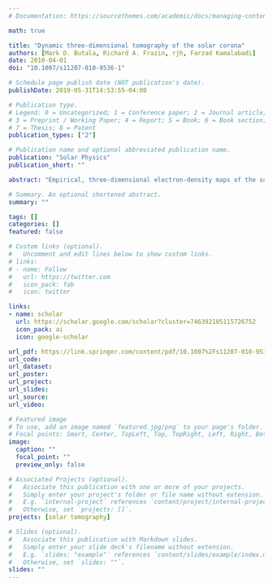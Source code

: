 ```yaml
---
# Documentation: https://sourcethemes.com/academic/docs/managing-content/

math: true

title: "Dynamic three-dimensional tomography of the solar corona"
authors: [Mark D. Butala, Richard A. Frazin, rjh, Farzad Kamalabadi]
date: 2010-04-01
doi: "10.1007/s11207-010-9536-1"

# Schedule page publish date (NOT publication's date).
publishDate: 2019-05-31T14:53:55-04:00

# Publication type.
# Legend: 0 = Uncategorized; 1 = Conference paper; 2 = Journal article;
# 3 = Preprint / Working Paper; 4 = Report; 5 = Book; 6 = Book section;
# 7 = Thesis; 8 = Patent
publication_types: ["2"]

# Publication name and optional abbreviated publication name.
publication: "Solar Physics"
publication_short: ""

abstract: "Empirical, three-dimensional electron-density maps of the solar corona can be tomographically reconstructed using polarized-brightness images measured from ground- and space-based observatories. Current methods for computing these reconstructions require the assumption that the structure of the corona is unchanging with time. We present the first global reconstructions that do away with this static assumption and, as a result, allow for a more accurate empirical determination of the dynamic solar corona. We compare the new dynamic reconstructions of the coronal density during February 2008 to a sequence of static reconstructions. We find that the new dynamic reconstructions are less prone to certain computational artifacts that may plague the static reconstructions. In addition, these benefits come without a significant increase in computational cost."

# Summary. An optional shortened abstract.
summary: ""

tags: []
categories: []
featured: false

# Custom links (optional).
#   Uncomment and edit lines below to show custom links.
# links:
# - name: Follow
#   url: https://twitter.com
#   icon_pack: fab
#   icon: twitter

links:
- name: scholar
  url: https://scholar.google.com/scholar?cluster=746392105115726752
  icon_pack: ai
  icon: google-scholar

url_pdf: https://link.springer.com/content/pdf/10.1007%2Fs11207-010-9536-1.pdf
url_code:
url_dataset:
url_poster:
url_project:
url_slides:
url_source:
url_video:

# Featured image
# To use, add an image named `featured.jpg/png` to your page's folder. 
# Focal points: Smart, Center, TopLeft, Top, TopRight, Left, Right, BottomLeft, Bottom, BottomRight.
image:
  caption: ""
  focal_point: ""
  preview_only: false

# Associated Projects (optional).
#   Associate this publication with one or more of your projects.
#   Simply enter your project's folder or file name without extension.
#   E.g. `internal-project` references `content/project/internal-project/index.md`.
#   Otherwise, set `projects: []`.
projects: [solar tomography]

# Slides (optional).
#   Associate this publication with Markdown slides.
#   Simply enter your slide deck's filename without extension.
#   E.g. `slides: "example"` references `content/slides/example/index.md`.
#   Otherwise, set `slides: ""`.
slides: ""
---
```

